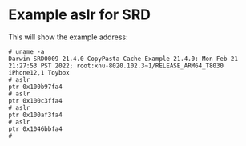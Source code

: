 # Example aslr for SRD

This will show the example address:
```
# uname -a
Darwin SRD0009 21.4.0 CopyPasta Cache Example 21.4.0: Mon Feb 21 21:27:53 PST 2022; root:xnu-8020.102.3~1/RELEASE_ARM64_T8030 iPhone12,1 Toybox
# aslr
ptr 0x100b97fa4
# aslr
ptr 0x100c3ffa4
# aslr
ptr 0x100af3fa4
# aslr
ptr 0x1046bbfa4
#
```
